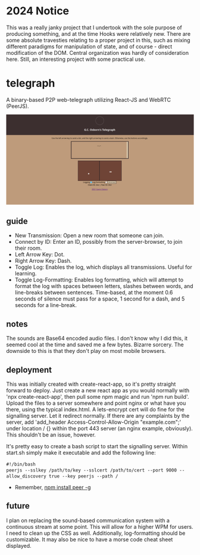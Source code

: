 # 2024 Notice

This was a really janky project that I undertook with the sole purpose of producing something, and at the time Hooks were relatively new. There are some absolute travesties relating to a proper project in this, such as mixing different paradigms for manipulation of state, and of course - direct modification of the DOM. Central organization was hardly of consideration here. Still, an interesting project with some practical use.

# telegraph
A binary-based P2P web-telegraph utilizing React-JS and WebRTC (PeerJS).

![Preview](image.png)

## guide
- New Transmission: Open a new room that someone can join.
- Connect by ID: Enter an ID, possibly from the server-browser, to join their room.
- Left Arrow Key: Dot.
- Right Arrow Key: Dash.
- Toggle Log: Enables the log, which displays all transmissions. Useful for learning.
- Toggle Log-Formatting: Enables log formatting, which will attempt to format the log with spaces between letters, slashes between words, and line-breaks between sentences. Time-based, at the moment 0.6 seconds of silence must pass for a space, 1 second for a dash, and 5 seconds for a line-break.

## notes
The sounds are Base64 encoded audio files. I don't know why I did this, it seemed cool at the time and saved me a few bytes. Bizarre sorcery. The downside to this is that they don't play on most mobile browsers.

## deployment
This was initially created with create-react-app, so it's pretty straight forward to deploy. Just create a new react app as you would normally with 'npx create-react-app', then pull some npm magic and run 'npm run build'. Upload the files to a server somewhere and point nginx or what have you there, using the typical index.html. A lets-encrypt cert will do fine for the signalling server. Let it redirect normally. If there are any complaints by the server, add 'add_header Access-Control-Allow-Origin "example.com";' under location / {} within the port 443 server (an nginx example, obviously). This shouldn't be an issue, however.

It's pretty easy to create a bash script to start the signalling server. Within start.sh simply make it executable and add the following line:
```
#!/bin/bash
peerjs --sslkey /path/to/key --sslcert /path/to/cert --port 9000 --allow_discovery true --key peerjs --path /
```
- Remember, [npm install peer -g](https://github.com/peers/peerjs-server)
## future
I plan on replacing the sound-based communication system with a continuous stream at some point. This will allow for a higher WPM for users. I need to clean up the CSS as well. Additionally, log-formatting should be customizable. It may also be nice to have a morse code cheat sheet displayed.
